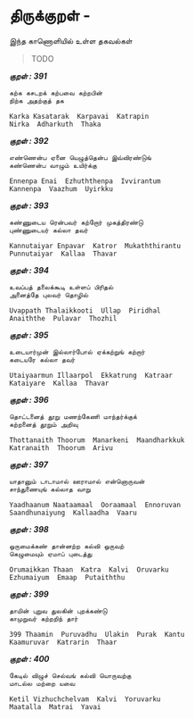 # திருக்குறள் - <ADHIGARAM> 


இந்த காணொளியில் உள்ள தகவல்கள் 


> TODO 


***குறள் : 391***

```
கற்க கசடறக் கற்பவை கற்றபின் 
நிற்க அதற்குத் தக		

Karka Kasatarak  Karpavai  Katrapin
Nirka  Adharkuth  Thaka 		
```

***குறள் : 392***

```
எண்ணென்ப ஏனை யெழுத்தென்ப இவ்விரண்டுங்
கண்ணென்ப வாழும் உயிர்க்கு		

Ennenpa Enai  Ezhuththenpa  Ivvirantum
Kannenpa  Vaazhum  Uyirkku 		
```

***குறள் : 393***

```
கண்ணுடைய ரென்பவர் கற்றோர் முகத்திரண்டு
புண்ணுடையர் கல்லா தவர்		

Kannutaiyar Enpavar  Katror  Mukaththirantu
Punnutaiyar  Kallaa  Thavar 		
```

***குறள் : 394***

```
உவப்பத் தலைக்கூடி உள்ளப் பிரிதல்
அனைத்தே புலவர் தொழில்		

Uvappath Thalaikkooti  Ullap  Piridhal
Anaiththe  Pulavar  Thozhil 		
```

***குறள் : 395***

```
உடையார்முன் இல்லார்போல் ஏக்கற்றுங் கற்றார்
கடையரே கல்லா தவர்		

Utaiyaarmun Illaarpol  Ekkatrung  Katraar
Kataiyare  Kallaa  Thavar 		
```

***குறள் : 396***

```
தொட்டனைத் தூறு மணற்கேணி மாந்தர்க்குக்
கற்றனைத் தூறும் அறிவு		

Thottanaith Thoorum  Manarkeni  Maandharkkuk
Katranaith  Thoorum  Arivu 		
```

***குறள் : 397***

```
யாதானும் டாடாமால் ஊராமால் என்னொருவன்
சாந்துணையுங் கல்லாத வாறு		

Yaadhaanum Naataamaal  Ooraamaal  Ennoruvan
Saandhunaiyung  Kallaadha  Vaaru 		
```

***குறள் : 398***

```
ஒருமைக்கண் தான்னற்ற கல்வி ஒருவற் 
கெழுமையும் ஏமாப் புடைத்து		

Orumaikkan Thaan  Katra  Kalvi  Oruvarku
Ezhumaiyum  Emaap  Putaiththu 		
```

***குறள் : 399***

```
தாமின் புறுவ துலகின் புறக்கண்டு
காமுறுவர் கற்றறிந் தார்		

399 Thaamin  Puruvadhu  Ulakin  Purak  Kantu
Kaamuruvar  Katrarin  Thaar 		
```

***குறள் : 400***

```
கேடில் விழுச் செல்வங் கல்வி யொருவற்கு
மாடல்ல மற்றை யவை		

Ketil Vizhuchchelvam  Kalvi  Yoruvarku
Maatalla  Matrai  Yavai 		
```

